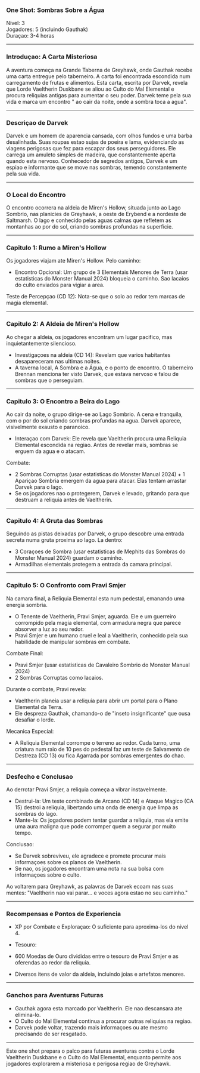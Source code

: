 ### One Shot: Sombras Sobre a Água

Nivel: 3  
Jogadores: 5 (incluindo Gauthak)  
Duraçao: 3-4 horas

* * *

### Introduçao: A Carta Misteriosa

A aventura começa na Grande Taberna de Greyhawk, onde Gauthak recebe uma carta
entregue pelo taberneiro. A carta foi encontrada escondida num carregamento de
frutas e alimentos. Esta carta, escrita por Darvek, revela que Lorde
Vaeltherin Duskbane se aliou ao Culto do Mal Elemental e procura reliquias
antigas para aumentar o seu poder. Darvek teme pela sua vida e marca um
encontro " ao cair da noite, onde a sombra toca a agua".

* * *

### Descriçao de Darvek

Darvek e um homem de aparencia cansada, com olhos fundos e uma barba
desalinhada. Suas roupas estao sujas de poeira e lama, evidenciando as viagens
perigosas que fez para escapar dos seus perseguidores. Ele carrega um amuleto
simples de madeira, que constantemente aperta quando esta nervoso. Conhecedor
de segredos antigos, Darvek e um espiao e informante que se move nas sombras,
temendo constantemente pela sua vida.

* * *

### O Local do Encontro

O encontro ocorrera na aldeia de Miren's Hollow, situada junto ao Lago
Sombrio, nas planicies de Greyhawk, a oeste de Erybend e a nordeste de
Saltmarsh. O lago e conhecido pelas aguas calmas que refletem as montanhas ao
por do sol, criando sombras profundas na superficie.

* * *

### Capitulo 1: Rumo a Miren's Hollow

Os jogadores viajam ate Miren's Hollow. Pelo caminho:

  * Encontro Opcional: Um grupo de 3 Elementais Menores de Terra (usar estatisticas do Monster Manual 2024) bloqueia o caminho. Sao lacaios do culto enviados para vigiar a area.

Teste de Percepçao (CD 12): Nota-se que o solo ao redor tem marcas de magia
elemental.

* * *

### Capitulo 2: A Aldeia de Miren's Hollow

Ao chegar a aldeia, os jogadores encontram um lugar pacifico, mas
inquietantemente silencioso.

  * Investigaçoes na aldeia (CD 14): Revelam que varios habitantes desapareceram nas ultimas noites.
  * A taverna local, A Sombra e a Água, e o ponto de encontro. O taberneiro Brennan menciona ter visto Darvek, que estava nervoso e falou de sombras que o perseguiam.

* * *

### Capitulo 3: O Encontro a Beira do Lago

Ao cair da noite, o grupo dirige-se ao Lago Sombrio. A cena e tranquila, com o
por do sol criando sombras profundas na agua. Darvek aparece, visivelmente
exausto e paranoico.

  * Interaçao com Darvek: Ele revela que Vaeltherin procura uma Reliquia Elemental escondida na regiao. Antes de revelar mais, sombras se erguem da agua e o atacam.

Combate:

  * 2 Sombras Corruptas (usar estatisticas do Monster Manual 2024) + 1 Apariçao Sombria emergem da agua para atacar. Elas tentam arrastar Darvek para o lago.
  * Se os jogadores nao o protegerem, Darvek e levado, gritando para que destruam a reliquia antes de Vaeltherin.

* * *

### Capitulo 4: A Gruta das Sombras

Seguindo as pistas deixadas por Darvek, o grupo descobre uma entrada secreta
numa gruta proxima ao lago. La dentro:

  * 3 Coraçoes de Sombra (usar estatisticas de Mephits das Sombras do Monster Manual 2024) guardam o caminho.
  * Armadilhas elementais protegem a entrada da camara principal.

* * *

### Capitulo 5: O Confronto com Pravi Smjer

Na camara final, a Reliquia Elemental esta num pedestal, emanando uma energia
sombria.

  * O Tenente de Vaeltherin, Pravi Smjer, aguarda. Ele e um guerreiro corrompido pela magia elemental, com armadura negra que parece absorver a luz ao seu redor.
  * Pravi Smjer e um humano cruel e leal a Vaeltherin, conhecido pela sua habilidade de manipular sombras em combate.

Combate Final:

  * Pravi Smjer (usar estatisticas de Cavaleiro Sombrio do Monster Manual 2024)
  * 2 Sombras Corruptas como lacaios.

Durante o combate, Pravi revela:

  * Vaeltherin planeia usar a reliquia para abrir um portal para o Plano Elemental da Terra.
  * Ele despreza Gauthak, chamando-o de "inseto insignificante" que ousa desafiar o lorde.

Mecanica Especial:

  * A Reliquia Elemental corrompe o terreno ao redor. Cada turno, uma criatura num raio de 10 pes do pedestal faz um teste de Salvamento de Destreza (CD 13) ou fica Agarrada por sombras emergentes do chao.

* * *

### Desfecho e Conclusao

Ao derrotar Pravi Smjer, a reliquia começa a vibrar instavelmente.

  * Destrui-la: Um teste combinado de Arcano (CD 14) e Ataque Magico (CA 15) destroi a reliquia, libertando uma onda de energia que limpa as sombras do lago.
  * Mante-la: Os jogadores podem tentar guardar a reliquia, mas ela emite uma aura maligna que pode corromper quem a segurar por muito tempo.

Conclusao:

  * Se Darvek sobreviveu, ele agradece e promete procurar mais informaçoes sobre os planos de Vaeltherin.
  * Se nao, os jogadores encontram uma nota na sua bolsa com informaçoes sobre o culto.

Ao voltarem para Greyhawk, as palavras de Darvek ecoam nas suas mentes:
"Vaeltherin nao vai parar... e voces agora estao no seu caminho."

* * *

### Recompensas e Pontos de Experiencia

  * XP por Combate e Exploraçao: O suficiente para aproxima-los do nivel 4.
  * Tesouro:

  * 600 Moedas de Ouro divididas entre o tesouro de Pravi Smjer e as oferendas ao redor da reliquia.
  * Diversos itens de valor da aldeia, incluindo joias e artefatos menores.

* * *

### Ganchos para Aventuras Futuras

  * Gauthak agora esta marcado por Vaeltherin. Ele nao descansara ate elimina-lo.
  * O Culto do Mal Elemental continua a procurar outras reliquias na regiao.
  * Darvek pode voltar, trazendo mais informaçoes ou ate mesmo precisando de ser resgatado.

* * *

Este one shot prepara o palco para futuras aventuras contra o Lorde Vaeltherin
Duskbane e o Culto do Mal Elemental, enquanto permite aos jogadores explorarem
a misteriosa e perigosa regiao de Greyhawk.

